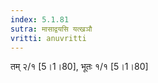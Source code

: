 ```yaml
---
index: 5.1.81
sutra: मासाद्वयसि यत्खञौ
vritti: anuvritti
---
```


तम् २/१ [5।1।80],  भूतः १/१ [5।1।80]